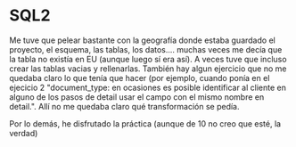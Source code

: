 # SQL2 
Me tuve que pelear bastante con la geografía donde estaba guardado el proyecto, el esquema, las tablas, los datos.... muchas veces me decía que la tabla no existía en EU (aunque luego sí era así). 
A veces tuve que incluso crear las tablas vacias y rellenarlas. También hay algun ejercicio que no me quedaba claro lo que tenía que hacer 
(por ejemplo, cuando ponía en el ejecicio 2 "document_type: en ocasiones es posible identificar al cliente en alguno de los pasos de detail usar el campo con el mismo nombre en detail.".
Allí no me quedaba claro qué transformación  se pedía. 

Por lo demás, he disfrutado la práctica (aunque de 10 no creo que esté, la verdad)
